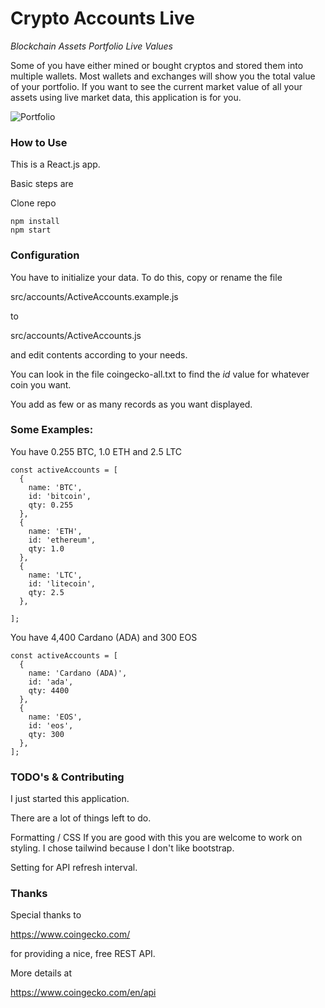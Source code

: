 # Crypto Accounts Live

*Blockchain Assets Portfolio Live Values*

Some of you have either mined or bought cryptos and stored them into multiple wallets. 
Most wallets and exchanges will show you the total value of your portfolio.
If you want to see the current market value of all your assets using live market data, this application is for you.  

![Portfolio](https://user-images.githubusercontent.com/1645537/100275428-e5c72700-2f2d-11eb-8230-83ae6bb1ed3c.png)  

### How to Use

This is a React.js app.  

Basic steps are

Clone repo

```CryptoAccountsLive
npm install
npm start
```
### Configuration ###

You have to initialize your data.  To do this, copy or rename the file

src/accounts/ActiveAccounts.example.js 

to 

src/accounts/ActiveAccounts.js 

and edit contents according to your needs.  

You can look in the file coingecko-all.txt to find the *id* value for whatever coin you want.

You add as few or as many records as you want displayed.

### Some Examples:

You have 0.255 BTC, 1.0 ETH and 2.5 LTC

```
const activeAccounts = [
  {
    name: 'BTC',
    id: 'bitcoin',
    qty: 0.255
  },
  {
    name: 'ETH',
    id: 'ethereum',
    qty: 1.0
  },
  {
    name: 'LTC',
    id: 'litecoin',
    qty: 2.5
  },

];
```

You have 4,400 Cardano (ADA) and 300 EOS

```
const activeAccounts = [
  {
    name: 'Cardano (ADA)',
    id: 'ada',
    qty: 4400
  },
  {
    name: 'EOS',
    id: 'eos',
    qty: 300
  },
];
```
### TODO's & Contributing ###

I just started this application.

There are a lot of things left to do.

Formatting / CSS  If you are good with this you are welcome to work on styling.  I chose tailwind because I don't like bootstrap.

Setting for API refresh interval.



### Thanks ###
Special thanks to

https://www.coingecko.com/

for providing a nice, free REST API.  

More details at

https://www.coingecko.com/en/api

